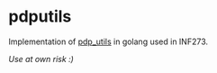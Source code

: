 # pdputils

Implementation of [pdp_utils](https://github.com/RaminHasibi/pdp_utils) in golang used in INF273.

*Use at own risk :)*
